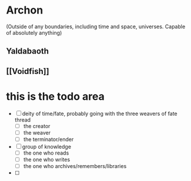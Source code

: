 # Archon
(Outside of any boundaries, including time and space, universes. Capable of absolutely anything)
## Yaldabaoth
## [[Voidfish]]

# this is the todo area

- [ ] deity of time/fate, probably going with the three weavers of fate thread 
	- [ ] the creator
	- [ ] the weaver
	- [ ] the terminator/ender
- [ ] group of knowledge
	- [ ] the one who reads
	- [ ] the one who writes
	- [ ] the one who archives/remembers/libraries
- [ ] 

